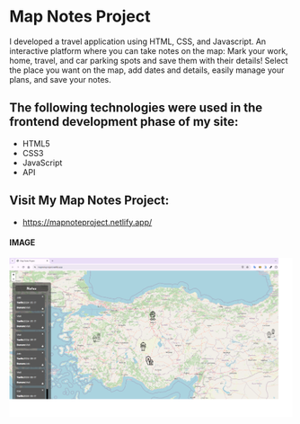 <h1>Map Notes Project</h1>

I developed a travel application using HTML, CSS, and Javascript. An interactive platform where you can take notes on the map: Mark your work, home, travel, and car parking spots and save them with their details! Select the place you want on the map, add dates and details, easily manage your plans, and save your notes.

<h2> The following technologies were used in the frontend development phase of my site: </h2>

- HTML5
- CSS3
- JavaScript
- API

<h2> Visit My Map Notes Project: </h2>

- https://mapnoteproject.netlify.app/

<h4>IMAGE</h4>

![](images/project-image2.png)


